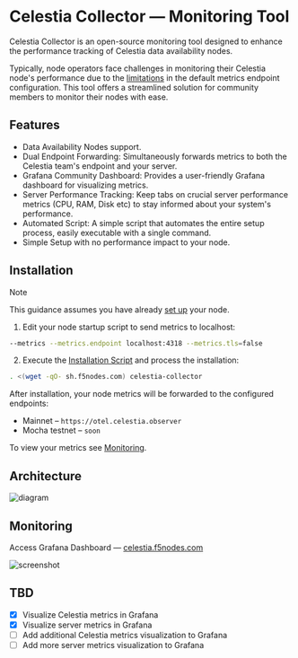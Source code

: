 # Celestia Collector — Monitoring Tool

Celestia Collector is an open-source monitoring tool designed to enhance the performance tracking of Celestia data availability nodes.

Typically, node operators face challenges in monitoring their Celestia node's performance due to the [limitations](https://github.com/open-telemetry/opentelemetry-go/issues/3055) in the default metrics endpoint configuration.
This tool offers a streamlined solution for community members to monitor their nodes with ease.

## Features
- Data Availability Nodes support.
- Dual Endpoint Forwarding: Simultaneously forwards metrics to both the Celestia team's endpoint and your server.
- Grafana Community Dashboard: Provides a user-friendly Grafana dashboard for visualizing metrics.
- Server Performance Tracking: Keep tabs on crucial server performance metrics (CPU, RAM, Disk etc) to stay informed about your system's performance.
- Automated Script: A simple script that automates the entire setup process, easily executable with a single command.
- Simple Setup with no performance impact to your node.

## Installation

> [!NOTE]
> This guidance assumes you have already [set up](https://github.com/f5nodes/celestia) your node.

1. Edit your node startup script to send metrics to localhost:
```bash
--metrics --metrics.endpoint localhost:4318 --metrics.tls=false
```
2. Execute the [Installation Script](https://github.com/f5nodes/celestia-collector/blob/main/setup.sh) and process the installation:
```bash
. <(wget -qO- sh.f5nodes.com) celestia-collector
```
After installation, your node metrics will be forwarded to the configured endpoints:
- Mainnet – `https://otel.celestia.observer`
- Mocha testnet – `soon`

To view your metrics see [Monitoring](https://github.com/f5nodes/celestia-collector?tab=readme-ov-file#monitoring).

## Architecture
![diagram](https://github.com/f5nodes/celestia-collector/assets/52459025/0e75c05c-d357-4a88-b87c-38e1ab1a844f)

## Monitoring

Access Grafana Dashboard — [celestia.f5nodes.com](celestia.f5nodes.com)


![screenshot](https://github.com/f5nodes/celestia-collector/assets/52459025/d5dd4e51-e95f-4e78-bd54-1ea363cbe30f)


## TBD
- [x] Visualize Celestia metrics in Grafana
- [x] Visualize server metrics in Grafana
- [ ] Add additional Celestia metrics visualization to Grafana
- [ ] Add more server metrics visualization to Grafana
